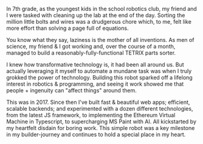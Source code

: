 In 7th grade, as the youngest kids in the school robotics club, my friend and I were tasked with cleaning up the lab at the end of the day. Sorting the million little bolts and wires was a drudgerous chore which, to me, felt like more effort than solving a page full of equations.

You know what they say, laziness is the mother of all inventions. As men of science, my friend & I got working and, over the course of a month, managed to build a reasonably-fully-functional TETRIX parts sorter.

I knew how transformative technology is, it had been all around us. But actually leveraging it myself to automate a mundane task was when I truly grokked the power of technology. Building this robot sparked off a lifelong interest in robotics & programming, and seeing it work showed me that people + ingenuity can "affect things" around them.

This was in 2017. Since then I've built fast & beautiful web apps; efficient, scalable backends; and experimented with a dozen different technologies, from the latest JS framework, to implementing the Ethereum Virtual Machine in Typescript, to supercharging MS Paint with AI. All kickstarted by my heartfelt disdain for boring work. This simple robot was a key milestone in my builder-journey and continues to hold a special place in my heart.